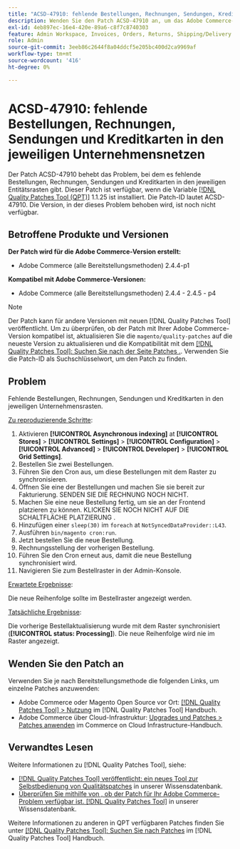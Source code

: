 ```yaml
---
title: "ACSD-47910: fehlende Bestellungen, Rechnungen, Sendungen, Kreditkarten in den jeweiligen Unternehmensnetzen"
description: Wenden Sie den Patch ACSD-47910 an, um das Adobe Commerce-Problem zu beheben, das bei fehlenden Bestellungen, Rechnungen, Sendungen und Kreditkarten in den jeweiligen Entitätsrasten auftritt.
exl-id: 4eb897ec-16e4-420e-89a6-c8f7c8740303
feature: Admin Workspace, Invoices, Orders, Returns, Shipping/Delivery
role: Admin
source-git-commit: 3eeb86c2644f8a04ddcf5e205bc400d2ca9969af
workflow-type: tm+mt
source-wordcount: '416'
ht-degree: 0%

---
```


# ACSD-47910: fehlende Bestellungen, Rechnungen, Sendungen und Kreditkarten in den jeweiligen Unternehmensnetzen

Der Patch ACSD-47910 behebt das Problem, bei dem es fehlende Bestellungen, Rechnungen, Sendungen und Kreditkarten in den jeweiligen Entitätsrasten gibt. Dieser Patch ist verfügbar, wenn die Variable [[!DNL Quality Patches Tool (QPT)]](/help/announcements/adobe-commerce-announcements/magento-quality-patches-released-new-tool-to-self-serve-quality-patches.md) 1.1.25 ist installiert. Die Patch-ID lautet ACSD-47910. Die Version, in der dieses Problem behoben wird, ist noch nicht verfügbar.

## Betroffene Produkte und Versionen

**Der Patch wird für die Adobe Commerce-Version erstellt:**
* Adobe Commerce (alle Bereitstellungsmethoden) 2.4.4-p1

**Kompatibel mit Adobe Commerce-Versionen:**
* Adobe Commerce (alle Bereitstellungsmethoden) 2.4.4 - 2.4.5 - p4

>[!NOTE]
>
>Der Patch kann für andere Versionen mit neuen [!DNL Quality Patches Tool] veröffentlicht. Um zu überprüfen, ob der Patch mit Ihrer Adobe Commerce-Version kompatibel ist, aktualisieren Sie die `magento/quality-patches` auf die neueste Version zu aktualisieren und die Kompatibilität mit dem [[!DNL Quality Patches Tool]: Suchen Sie nach der Seite Patches .](https://experienceleague.adobe.com/tools/commerce-quality-patches/index.html). Verwenden Sie die Patch-ID als Suchschlüsselwort, um den Patch zu finden.

## Problem

Fehlende Bestellungen, Rechnungen, Sendungen und Kreditkarten in den jeweiligen Unternehmensrasten.

<u>Zu reproduzierende Schritte</u>:

1. Aktivieren **[!UICONTROL Asynchronous indexing]** at **[!UICONTROL Stores]** > **[!UICONTROL Settings]** > **[!UICONTROL Configuration]** > **[!UICONTROL Advanced]** > **[!UICONTROL Developer]** > **[!UICONTROL Grid Settings]**.
1. Bestellen Sie zwei Bestellungen.
1. Führen Sie den Cron aus, um diese Bestellungen mit dem Raster zu synchronisieren.
1. Öffnen Sie eine der Bestellungen und machen Sie sie bereit zur Fakturierung. SENDEN SIE DIE RECHNUNG NOCH NICHT.
1. Machen Sie eine neue Bestellung fertig, um sie an der Frontend platzieren zu können. KLICKEN SIE NOCH NICHT AUF DIE SCHALTFLÄCHE PLATZIERUNG .
1. Hinzufügen einer `sleep(30)` im `foreach` at `NotSyncedDataProvider::L43`.
1. Ausführen `bin/magento cron:run`.
1. Jetzt bestellen Sie die neue Bestellung.
1. Rechnungsstellung der vorherigen Bestellung.
1. Führen Sie den Cron erneut aus, damit die neue Bestellung synchronisiert wird.
1. Navigieren Sie zum Bestellraster in der Admin-Konsole.

<u>Erwartete Ergebnisse</u>:

Die neue Reihenfolge sollte im Bestellraster angezeigt werden.

<u>Tatsächliche Ergebnisse</u>:

Die vorherige Bestellaktualisierung wurde mit dem Raster synchronisiert (**[!UICONTROL status: Processing]**). Die neue Reihenfolge wird nie im Raster angezeigt.

## Wenden Sie den Patch an

Verwenden Sie je nach Bereitstellungsmethode die folgenden Links, um einzelne Patches anzuwenden:

* Adobe Commerce oder Magento Open Source vor Ort: [[!DNL Quality Patches Tool] > Nutzung](https://experienceleague.adobe.com/docs/commerce-operations/tools/quality-patches-tool/usage.html) im [!DNL Quality Patches Tool] Handbuch.
* Adobe Commerce über Cloud-Infrastruktur: [Upgrades und Patches > Patches anwenden](https://experienceleague.adobe.com/docs/commerce-cloud-service/user-guide/develop/upgrade/apply-patches.html) im Commerce on Cloud Infrastructure-Handbuch.

## Verwandtes Lesen

Weitere Informationen zu [!DNL Quality Patches Tool], siehe:

* [[!DNL Quality Patches Tool] veröffentlicht: ein neues Tool zur Selbstbedienung von Qualitätspatches](/help/announcements/adobe-commerce-announcements/magento-quality-patches-released-new-tool-to-self-serve-quality-patches.md) in unserer Wissensdatenbank.
* [Überprüfen Sie mithilfe von , ob der Patch für Ihr Adobe Commerce-Problem verfügbar ist. [!DNL Quality Patches Tool]](/help/support-tools/patches-available-in-qpt-tool/check-patch-for-magento-issue-with-magento-quality-patches.md) in unserer Wissensdatenbank.

Weitere Informationen zu anderen in QPT verfügbaren Patches finden Sie unter [[!DNL Quality Patches Tool]: Suchen Sie nach Patches](https://experienceleague.adobe.com/tools/commerce-quality-patches/index.html) im [!DNL Quality Patches Tool] Handbuch.
